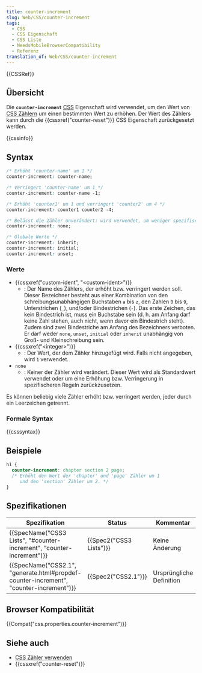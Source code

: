 ```yaml
---
title: counter-increment
slug: Web/CSS/counter-increment
tags:
  - CSS
  - CSS Eigenschaft
  - CSS Liste
  - NeedsMobileBrowserCompatibility
  - Referenz
translation_of: Web/CSS/counter-increment
---
```

{{CSSRef}}

## Übersicht

Die **`counter-increment`** [CSS](/de/docs/Web/CSS) Eigenschaft wird verwendet, um den Wert von [CSS Zählern](/de/docs/Web/CSS/CSS_Lists_and_Counters/CSS_Zähler_verwenden) um einen bestimmten Wert zu erhöhen. Der Wert des Zählers kann durch die {{cssxref("counter-reset")}} CSS Eigenschaft zurückgesetzt werden.

{{cssinfo}}

## Syntax

```css
/* Erhöht 'counter-name' um 1 */
counter-increment: counter-name;

/* Verringert 'counter-name' um 1 */
counter-increment: counter-name -1;

/* Erhöht 'counter1' um 1 und verringert 'counter2' um 4 */
counter-increment: counter1 counter2 -4;

/* Belässt die Zähler unverändert: wird verwendet, um weniger spezifische Werte zu verstecken */
counter-increment: none;

/* Globale Werte */
counter-increment: inherit;
counter-increment: initial;
counter-increment: unset;
```

### Werte

- {{cssxref("custom-ident", "&lt;custom-ident&gt;")}}
  - : Der Name des Zählers, der erhöht bzw. verringert werden soll. Dieser Bezeichner besteht aus einer Kombination von den schreibungsunabhängigen Buchstaben `a` bis `z`, den Zahlen `0` bis `9`, Unterstrichen (`_`), und/oder Bindestrichen (`-`). Das erste Zeichen, das kein Bindestrich ist, muss ein Buchstabe sein (d. h. am Anfang darf keine Zahl stehen, auch nicht, wenn davor ein Bindestrich steht). Zudem sind zwei Bindestriche am Anfang des Bezeichners verboten. Er darf weder `none`, `unset`, `initial` oder `inherit` unabhängig von Groß- und Kleinschreibung sein.
- {{cssxref("&lt;integer&gt;")}}
  - : Der Wert, der dem Zähler hinzugefügt wird. Falls nicht angegeben, wird `1` verwendet.
- `none`
  - : Keiner der Zähler wird verändert. Dieser Wert wird als Standardwert verwendet oder um eine Erhöhung bzw. Verringerung in spezifischeren Regeln zurückzusetzen.

Es können beliebig viele Zähler erhöht bzw. verringert werden, jeder durch ein Leerzeichen getrennt.

### Formale Syntax

{{csssyntax}}

## Beispiele

```css
h1 {
  counter-increment: chapter section 2 page;
  /* Erhöht den Wert der 'chapter' und 'page' Zähler um 1
     und den 'section' Zähler um 2. */
}
```

## Spezifikationen

| Spezifikation                                                                                                        | Status                           | Kommentar                |
| -------------------------------------------------------------------------------------------------------------------- | -------------------------------- | ------------------------ |
| {{SpecName("CSS3 Lists", "#counter-increment", "counter-increment")}}                         | {{Spec2("CSS3 Lists")}} | Keine Änderung           |
| {{SpecName("CSS2.1", "generate.html#propdef-counter-increment", "counter-increment")}} | {{Spec2("CSS2.1")}}         | Ursprüngliche Definition |

## Browser Kompatibilität

{{Compat("css.properties.counter-increment")}}

## Siehe auch

- [CSS Zähler verwenden](/de/docs/Web/CSS/CSS_Lists_and_Counters/CSS_Zähler_verwenden)
- {{cssxref("counter-reset")}}
